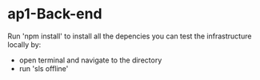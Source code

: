 # ap1-Back-end
Run 'npm install' to install all the depencies
you can test the infrastructure locally by:
  - open terminal and navigate to the directory
  - run 'sls offline'
